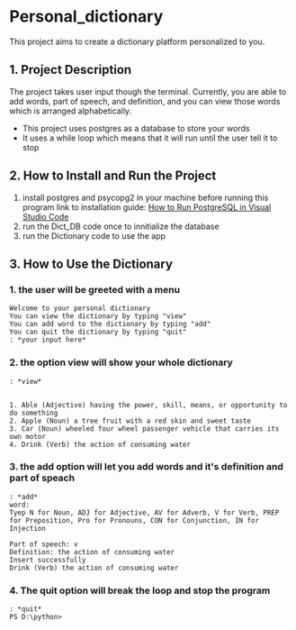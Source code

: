 # Personal_dictionary
This project aims to create a dictionary platform personalized to you. 

## 1. Project Description
The project takes user input though the terminal. Currently, you are able to add words, part of speech, and definition, and you can view those words which is arranged alphabetically.
- This project uses postgres as a database to store your words 
- It uses a while loop which means that it will run until the user tell it to stop

## 2. How to Install and Run the Project
1.  install postgres and psycopg2 in your machine before running this program
link to installation guide: [How to Run PostgreSQL in Visual Studio Code](https://youtu.be/QLsDKboLxjU)
2. run the Dict_DB code once to innitialize the database 
3. run the Dictionary code to use the app

## 3. How to Use the Dictionary
### 1. the user will be greeted with a menu 
```
Welcome to your personal dictionary
You can view the dictionary by typing "view"
You can add word to the dictionary by typing "add"
You can quit the dictionary by typing "quit"
: *your input here*
```
### 2. the option view will show your whole dictionary
```
: *view*


1. Able (Adjective) having the power, skill, means, or opportunity to do something
2. Apple (Noun) a tree fruit with a red skin and sweet taste
3. Car (Noun) wheeled four wheel passenger vehicle that carries its own motor
4. Drink (Verb) the action of consuming water
```

### 3. the add option will let you add words and it's definition and part of speach
```
: *add*
word:
Tyep N for Noun, ADJ for Adjective, AV for Adverb, V for Verb, PREP for Preposition, Pro for Pronouns, CON for Conjunction, IN for Injection

Part of speech: v
Definition: the action of consuming water
Insert successfully
Drink (Verb) the action of consuming water
```

### 4. The quit option will break the loop and stop the program
```
: *quit*
PS D:\python>
```
